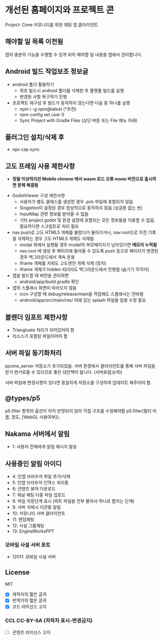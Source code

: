 # 개선된 홈페이지와 프로젝트 콘
Project: Cone 커뮤니티를 위한 채팅 앱 클라이언트

## 해야할 일 목록 이전됨
앱이 충분히 기능을 수행할 수 있게 되어 해야할 일 내용을 앱에서 관리합니다.

## Android 빌드 작업보조 정보글
- android 폴더 활용하기
  - 최초 빌드시 android 폴더를 삭제한 후 플랫폼 빌드를 실행
  - 변경된 사항 복구하기 진행
- 프로젝트 재구성 후 빌드가 동작하지 않는다면 다음 중 하나를 실행
  - npm i -g npm@latest (*추천)
  - npm config set user 0
  - Sync Project with Gradle Files (상단 버튼 또는 File 메뉴 아래)

## 플러그인 설치/삭제 후
- npx cap sync

## 고도 프레임 사용 제한사항
* **정말 이상하지만 Mobile chrome 에서 wasm 로드 오류 mono 버전으로 출시하면 문제 해결됨**
- GodotViewer 구성 제한사항
  - 사용자가 별도 클래스를 생성한 경우 .pck 파일에 포함되지 않음
  - Singleton이 설정된 경우 정상적으로 동작하지 않음 (싱글톤 없는 씬)
  - InputMap 관련 정보를 받아올 수 없음
  - 기타 project.godot 및 환경 설정에 포함되는 모든 정보들을 이용할 수 없음, 필요하다면 스크립트로 처리 필요
- nav.push로 고도 HTML5 개체를 불렀다가 돌아가거나, nav.root으로 이전 기록을 삭제하는 경우 고도 HTML5 개체도 삭제됨
  - modal 위에서 실행될 경우 modal의 부모페이지가 남아있다면 **메모리 누적됨**
  - nav.root 에 생성 후 페이지에 돌아올 수 있도록 push 등으로 페이지가 변경된 경우 백그라운드에서 계속 운용
  - iframe 개체를 지워도 고도엔진 개체 삭제 (정지)
  - iframe 개체가 hidden 되더라도 백그라운드에서 진행됨 (숨기기 무의미)
- 앱을 빌드할 때 버전을 관리하면
  - android/app/build.gradle 확인
- 앱의 스플래시 화면이 따라오지 않음
  - icon 구성할 때 debug/release/main을 작업해도 스플래시는 안바뀜
  - android/app/src/main/res/ 아래 있는 splash 파일들 일괄 수정 필요

## 블렌더 임포트 제한사항
- Triangluate 처리가 되어있어야 함
- 리소스가 포함된 파일이어야 함

## 서버 파일 동기화처리
pjcone_server 저장소가 추가되었음. 서버 환경에서 클라이언트를 통해 서버 파일을 받기 번거로울 수 있으므로 좋은 대안책이 됩니다. (서버포럼:ljr10)

서버 파일에 변경사항이 있다면 동일하게 저장소를 구성하여 업데이트 해주어야 함.

## @types/p5
p5.filter 항목의 옵션이 아직 반영되지 않아 직접 구조를 수정해야함
p5.filter(필터 이름, 정도, [WebGL 사용여부]);

## Nakama 서버에서 알림
- 1: 사용자 전체에게 알림 메시지 발송

## 사용중인 알림 아이디
- 4: 인앱 브라우저 파일 추가/삭제
- 5: 인앱 브라우저 인덱스 처리중
- 6: 콘텐츠 뷰어 다운로드
- 7: 채널 채팅 다중 파일 업로드
- 8: 파일 저장단계 표시 (파트 파일을 전부 불러서 하나로 합치는 단계)
- 9: 서버 삭제시 이관중 알림
- 10: 커뮤니티 서버 클라이언트
- 11: 랜덤채팅
- 12: 사설 그룹채팅
- 13: EngineWorksPPT

### 모바일 사설 서버 포트
- 12011: 모바일 사설 서버

## License
MIT
- [x] 제작자의 짧은 글귀
- [x] 번역가의 짧은 글귀
- [x] 코드 라이선스 고지

### CCL CC-BY-SA (저작자 표시-변경금지)
- [ ] 콘텐츠 라이선스 고지